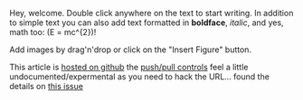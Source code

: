 Hey, welcome. Double click anywhere on the text to start writing. In addition to simple text you can also add text formatted in **boldface**, _italic_, and yes, math too: \(E  =  mc^{2}\)!

Add images by drag'n'drop or click on the "Insert Figure" button.

This article is [hosted on github](https://github.com/simonhambly/authorea_test) the [push/pull controls](https://www.authorea.com/users/64678/articles/76321/git_functions) feel a little undocumented/expermental as you need to hack the URL... found the details on [this issue](https://www.authorea.com/issues/8)
